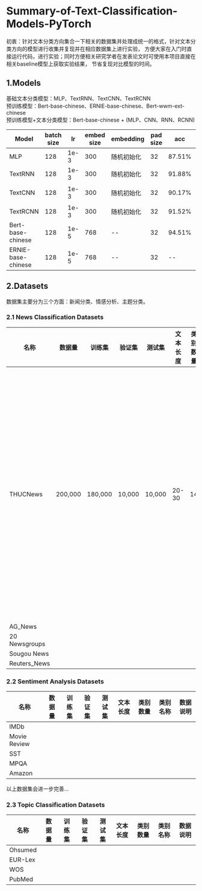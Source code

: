# Summary-of-Text-Classification-Models-PyTorch
初衷：针对文本分类方向集合一下相关的数据集并处理成统一的格式，针对文本分类方向的模型进行收集并复现并在相应数据集上进行实验，
方便大家在入门时直接运行代码，进行实验；同时方便相关研究学者在发表论文时可使用本项目直接在相关baseline模型上获取实验结果，
节省复现对比模型的时间。


## 1.Models
基础文本分类模型：MLP、TextRNN、TextCNN、TextRCNN  
预训练模型：Bert-base-chinese、ERNIE-base-chinese、Bert-wwm-ext-chinese  
预训练模型+文本分类模型：Bert-base-chinese + (MLP、CNN、RNN、RCNN)  

| Model              | batch size | lr   | embed size | embedding | pad size | acc    | Others |
|--------------------|----------|------|----------|---------|----------|--------|---|
| MLP                | 128      | 1e-3 | 300      | 随机初始化   | 32       | 87.51% |   |
| TextRNN            | 128      | 1e-3 | 300      | 随机初始化   | 32       | 91.88% | Bi-LSTM |
| TextCNN            | 128      | 1e-3 | 300      | 随机初始化   | 32       | 90.17% | 1维卷积 |
| TextRCNN           | 128      | 1e-3 | 300      | 随机初始化   | 32       | 91.52% |   |
| Bert-base-chinese  | 128      | 1e-5 | 768      | --      | 32       | 94.51% |   |
| ERNIE-base-chinese | 128      | 1e-5 | 768      | --      | 32       | --     | 待完善 |




## 2.Datasets
数据集主要分为三个方面：新闻分类、情感分析、主题分类。

### 2.1 News Classification Datasets

| 名称            | 数据量  | 训练集  | 验证集 | 测试集 | 文本长度 | 类别数量 | 类别名称                                      | 数据说明                                                     |
|---------------| ------- | ------- | ------ | ------ | -------- | -------- |-------------------------------------------| ------------------------------------------------------------ |
| THUCNews      | 200,000 | 180,000 | 10,000 | 10,000 | 20-30    | 14       | 财经\彩票\房产\股票\家居\教育\科技\社会\时尚\时政\体育\星座\游戏\娱乐 | THUCNews是根据新浪新闻RSS订阅频道2005~2011年间的历史数据筛选过滤生成，包含74万篇新闻文档（2.19  GB），均为UTF-8纯文本格式。 |
| AG_News       |         |         |        |        |          |          |                                           |                                                              |
| 20 Newsgroups |         |         |        |        |          |          |                                           |                                                              |
| Sougou News   |         |         |        |        |          |          |                                           |                                                              |
| Reuters_News  |         |         |        |        |          |          |                                           |                                                              |


### 2.2 Sentiment Analysis Datasets

| 名称           | 数据量 | 训练集 | 验证集 | 测试集 | 文本长度 | 类别数量 | 类别名称 | 数据说明 |
|--------------| ------ | ------ | ------ | ------ | -------- | -------- | -------- | -------- |
| IMDb         |        |        |        |        |          |          |          |          |
| Movie Review |        |        |        |        |          |          |          |          |
| SST          |        |        |        |        |          |          |          |          |
| MPQA         |        |        |        |        |          |          |          |          |
| Amazon       |        |        |        |        |          |          |          |          |

以上数据集会进一步完善...

### 2.3 Topic Classification Datasets


| 名称      | 数据量 | 训练集 | 验证集 | 测试集 | 文本长度 | 类别数量 | 类别名称 | 数据说明 |
|---------| ------ | ------ | ------ | ------ | -------- | -------- | -------- | -------- |
| Ohsumed |        |        |        |        |          |          |          |          |
| EUR-Lex |        |        |        |        |          |          |          |          |
| WOS     |        |        |        |        |          |          |          |          |
| PubMed  |        |        |        |        |          |          |          |          |
